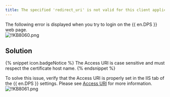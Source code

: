 ```yaml
---
title: The specified 'redirect_uri' is not valid for this client application.
---
```

The following error is displayed when you try to login on the {{ en.DPS }} web page.  
![!!KB8060.png](https://webdevolutions.azureedge.net/docs/en/kb/KB8060.png)

## Solution

{% snippet icon.badgeNotice %}
The Access URI is case sensitive and must respect the certificate host name.
{% endsnippet %}

To solve this issue, verify that the Access URI is properly set in the IIS tab of the {{ en.DPS }} settings. Please see [Access URI](/kb/devolutions-server/knowledge-base/access-uri/) for more information.  
![!!KB8061.png](https://webdevolutions.azureedge.net/docs/en/kb/KB8061.png)
